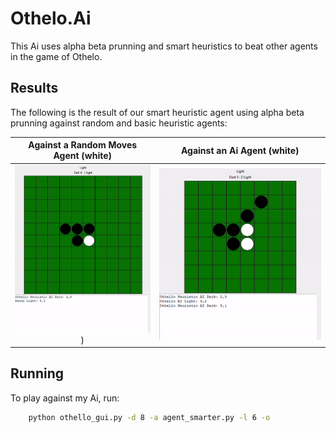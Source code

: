 # Othelo.Ai
This Ai uses alpha beta prunning and smart heuristics to beat other agents in the game of Othelo.

## Results
The following is the result of our smart heuristic agent using alpha beta prunning against random and basic heuristic agents:

Against a Random Moves Agent (white) | Against an Ai Agent (white)
:------------:|:--------------------:
![](gifs/randy.gif))|![](gifs/agent.gif)

## Running
To play against my Ai, run:
```bash
    python othello_gui.py -d 8 -a agent_smarter.py -l 6 -o 
```

